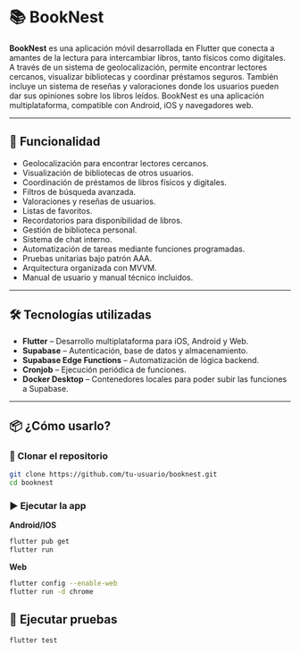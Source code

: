 # 📚 BookNest

**BookNest** es una aplicación móvil desarrollada en Flutter que conecta a amantes de la lectura para intercambiar libros, tanto físicos como digitales. A través de un sistema de geolocalización, permite encontrar lectores cercanos, visualizar bibliotecas y coordinar préstamos seguros. También incluye un sistema de reseñas y valoraciones donde los usuarios pueden dar sus opiniones sobre los libros leídos.
BookNest es una aplicación multiplataforma, compatible con Android, iOS y navegadores web.

---

## 🚀 Funcionalidad

- Geolocalización para encontrar lectores cercanos.  
- Visualización de bibliotecas de otros usuarios.  
- Coordinación de préstamos de libros físicos y digitales.  
- Filtros de búsqueda avanzada.  
- Valoraciones y reseñas de usuarios.  
- Listas de favoritos.  
- Recordatorios para disponibilidad de libros.  
- Gestión de biblioteca personal.  
- Sistema de chat interno.  
- Automatización de tareas mediante funciones programadas.  
- Pruebas unitarias bajo patrón AAA.  
- Arquitectura organizada con MVVM.  
- Manual de usuario y manual técnico incluidos.  

---

## 🛠 Tecnologías utilizadas

- **Flutter** – Desarrollo multiplataforma para iOS, Android y Web.  
- **Supabase** – Autenticación, base de datos y almacenamiento.  
- **Supabase Edge Functions** – Automatización de lógica backend.  
- **Cronjob** – Ejecución periódica de funciones.  
- **Docker Desktop** – Contenedores locales para poder subir las funciones a Supabase.  

---

## 📦 ¿Cómo usarlo?

### 🔽 Clonar el repositorio

```bash
git clone https://github.com/tu-usuario/booknest.git
cd booknest
```

### ▶️ Ejecutar la app
**Android/IOS**
```bash
flutter pub get
flutter run
```

**Web**
```bash
flutter config --enable-web
flutter run -d chrome
```

## 🧪 Ejecutar pruebas
```bash
flutter test
```